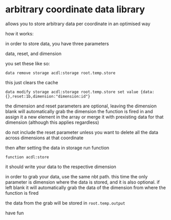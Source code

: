 # arbitrary coordinate data library
 allows you to store arbitrary data per coordinate in an optimised way

how it works:

in order to store data, you have three parameters

data, reset, and dimension

you set these like so:

```data remove storage acdl:storage root.temp.store```

this just clears the cache

```data modify storage acdl:storage root.temp.store set value {data:{},reset:1b,dimension:"dimension:id"}```

the dimension and reset parameters are optional, leaving the dimension blank will automatically grab the dimension the function is fired in and assign it a new element in the array or merge it with prexisting data for that dimension (although this applies regardless)

do not include the reset parameter unless you want to delete all the data across dimensions at that coordinate

then after setting the data in storage run function

```function acdl:store```

it should write your data to the respective dimension

in order to grab your data, use the same nbt path. this time the only parameter is dimension where the data is stored, and it is also optional. if left blank it will automatically grab the data of the dimension from where the function is fired

the data from the grab will be stored in ```root.temp.output``` 

have fun
